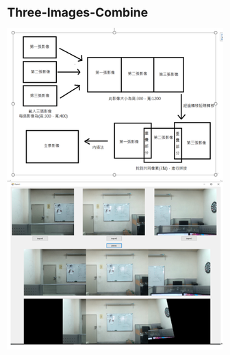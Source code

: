 # Three-Images-Combine
![image](https://github.com/KaunLin/Three-Images-Combine/blob/main/Combine-1.PNG)
![image](https://github.com/KaunLin/Three-Images-Combine/blob/main/Combine-2.PNG)
